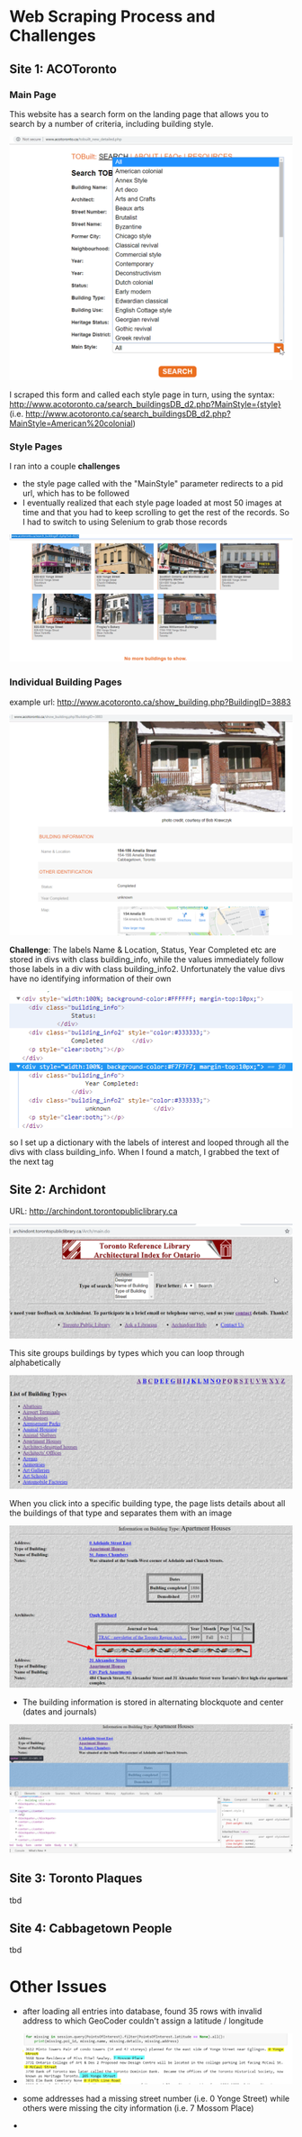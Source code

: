 # Web Scraping Process and Challenges

## Site 1: ACOToronto

### Main Page

This website has a search form on the landing page that allows you to search by a number of criteria, including building style.  

![ACOToronto Search](https://github.com/ag2816/TorontoWalks/blob/master/docs/aco_toronto_search_page.png)

I scraped this form and called each style page in turn, using the syntax: http://www.acotoronto.ca/search_buildingsDB_d2.php?MainStyle={style} (i.e. http://www.acotoronto.ca/search_buildingsDB_d2.php?MainStyle=American%20colonial)

### Style Pages

I ran into a couple **challenges**

- the style page called with the "MainStyle" parameter redirects to a pid url, which has to be followed
- I eventually realized that each style page loaded at most 50 images at time and that you had to keep scrolling to get the rest of the records.  So I had to switch to using Selenium to grab those records

![Example end of records for Styles page](https://github.com/ag2816/TorontoWalks/blob/master/docs/aco_toronto_styles_page_end_of_records.png)



### Individual Building Pages

example url: http://www.acotoronto.ca/show_building.php?BuildingID=3883

![Example Building Page](https://github.com/ag2816/TorontoWalks/blob/master/docs/aco_toronto_building_page.png)

**Challenge**: The labels Name & Location, Status, Year Completed etc are stored in divs with class building_info, while the values immediately follow those labels in a div with class building_info2.  Unfortunately the value divs have no identifying information of their own

![example html](https://github.com/ag2816/TorontoWalks/blob/master/docs/aco_toront_building_page_html.png)

so I set up a dictionary with the labels of interest and looped through all the divs with class building_info.  When I found a match, I grabbed the text of the next tag

## Site 2: Archidont 

URL: <http://archindont.torontopubliclibrary.ca>

![achidont landing page](https://github.com/ag2816/TorontoWalks/blob/master/docs/Archidont_landing_page.png)

This site groups buildings by types which you can loop through alphabetically

![archidont buildings by type](https://github.com/ag2816/TorontoWalks/blob/master/docs/archidont_alphabetical_by_type_page.png)

When you click into a specific building type, the page lists details about all the buildings of that type and separates them with an image

![archidont building type page](https://github.com/ag2816/TorontoWalks/blob/master/docs/archidont_building_type_page.png)



* The building information is stored in alternating blockquote and center (dates and journals)

![archidont building info](https://github.com/ag2816/TorontoWalks/blob/master/docs/archidont_building_type_page_html.png)







## Site 3: Toronto Plaques

tbd

## Site 4: Cabbagetown People

tbd

# Other Issues

* after loading all entries into database, found 35 rows with invalid address to which GeoCoder couldn't assign a latitude / longitude
* ![rows with invalid addresses](https://github.com/ag2816/TorontoWalks/blob/master/docs/RowsWithInvalidAddresses.png)

* some addresses had a missing street number (i.e. 0 Yonge Street) while others were missing the city information (i.e. 7 Mossom Place)
* 
